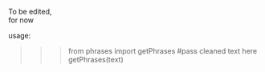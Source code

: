 To be edited,  
for now  

usage:  
  
>>> from phrases import getPhrases #pass cleaned text here  
>>> getPhrases(text)  

